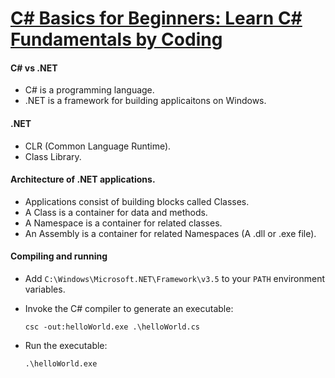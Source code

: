 # [C# Basics for Beginners: Learn C# Fundamentals by Coding](https://www.udemy.com/course/csharp-tutorial-for-beginners/)


#### C# vs .NET
- C# is a programming language.
- .NET is a framework for building applicaitons on Windows.

#### .NET
- CLR (Common Language Runtime).
- Class Library.

#### Architecture of .NET applications.
- Applications consist of building blocks called Classes.
- A Class is a container for data and methods.
- A Namespace is a container for related classes.
- An Assembly is a container for related Namespaces (A .dll or .exe file).

#### Compiling and running
- Add `C:\Windows\Microsoft.NET\Framework\v3.5` to your `PATH`  environment variables.

- Invoke the C# compiler to generate an executable:

      csc -out:helloWorld.exe .\helloWorld.cs

- Run the executable:

      .\helloWorld.exe